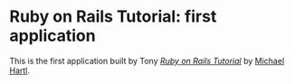 # Ruby on Rails Tutorial: first application

This is the first application built by Tony
[*Ruby on Rails Tutorial*](http://railstutorial.org/)
by [Michael Hartl](http://michaelhartl.com/).